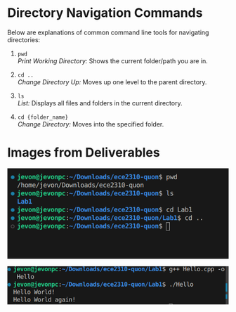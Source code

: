 # Directory Navigation Commands

Below are explanations of common command line tools for navigating directories:

1. `pwd`  
   *Print Working Directory:* Shows the current folder/path you are in.

2. `cd ..`  
   *Change Directory Up:* Moves up one level to the parent directory.

3. `ls`  
   *List:* Displays all files and folders in the current directory.

4. `cd {folder_name}`  
   *Change Directory:* Moves into the specified folder.

# Images from Deliverables
![Lab result](Images/image.png)

![Lab result](Images/image2.png)

